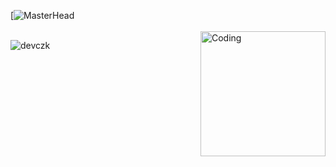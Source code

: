[![MasterHead](https://t3.ftcdn.net/jpg/02/68/48/86/360_F_268488616_wcoB2JnGbOD2u3bpn2GPmu0KJQ4Ah66T.jpg)
<br><br>
<img align="right" alt="Coding" width="200" src="https://dl.openseauserdata.com/cache/originImage/files/527a9783c28c70962773a73db797ea4d.gif">







<p><img align="center" src="https://github-readme-streak-stats.herokuapp.com/?user=devczk&" alt="devczk" /></p>

